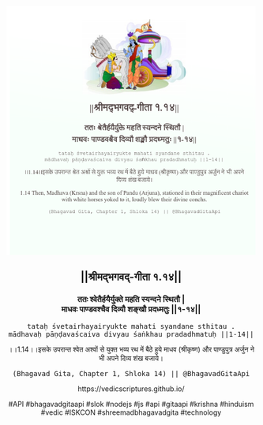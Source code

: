 <img src="../../asset/BG_1_14.png"/>
<center><h2>||श्रीमद्‍भगवद्‍-गीता १.१४||</h2>
<h3>ततः श्वेतैर्हयैर्युक्ते महति स्यन्दने स्थितौ |<br/>माधवः पाण्डवश्चैव दिव्यौ शङ्खौ प्रदध्मतुः ||१-१४||</h3>
<pre>tataḥ śvetairhayairyukte mahati syandane sthitau .<br/>mādhavaḥ pāṇḍavaścaiva divyau śaṅkhau pradadhmatuḥ ||1-14||</pre>
<p>।।1.14।।इसके उपरान्त श्वेत अश्वों से युक्त भव्य रथ में बैठे हुये माधव (श्रीकृष्ण) और पाण्डुपुत्र अर्जुन ने भी अपने दिव्य शंख बजाये।</p>
<pre>(Bhagavad Gita, Chapter 1, Shloka 14) || @BhagavadGitaApi</pre><p>https://vedicscriptures.github.io/</p><p>#API #bhagavadgitaapi #slok #nodejs #js #api #gitaapi #krishna #hinduism #vedic #ISKCON #shreemadbhagavadgita #technology</p></center>